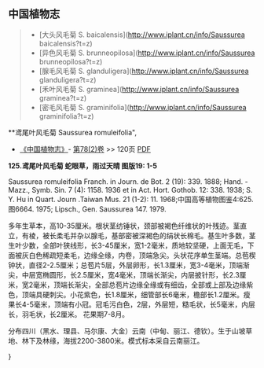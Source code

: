 

## 中国植物志

> * [大头风毛菊  S.  baicalensis](http://www.iplant.cn/info/Saussurea baicalensis?t=z)
> * [异色风毛菊  S.  brunneopilosa](http://www.iplant.cn/info/Saussurea brunneopilosa?t=z)
> * [腺毛风毛菊  S.  glanduligera](http://www.iplant.cn/info/Saussurea glanduligera?t=z)
> * [禾叶风毛菊  S.  graminea](http://www.iplant.cn/info/Saussurea graminea?t=z)
> * [密毛风毛菊  S.  graminifolia](http://www.iplant.cn/info/Saussurea graminifolia?t=z)

**鸢尾叶风毛菊 Saussurea romuleifolia",

* [《中国植物志》](http://www.iplant.cn/frps)- [第78(2)卷](http://www.iplant.cn/frps/vol/78(2)) >> 120页 [PDF](http://www.iplant.cn/frps/pdf/78(2)/120.PDF)

**125.鸢尾叶风毛菊 蛇眼草，雨过天晴 图版19: 1-5**

Saussurea romuleifolia Franch. in Journ. de Bot. 2 (19): 339. 1888; Hand. -Mazz., Symb. Sin. 7 (4): 1158. 1936 et in Act. Hort. Gothob. 12: 338. 1938; S. Y. Hu in Quart. Journ .Taiwan Mus. 21 (1-2): 11. 1968;中国高等植物图鉴4:625.图6664. 1975; Lipsch., Gen. Saussurea 147. 1979.

多年生草本，高10-35厘米。根状茎纺锤状，颈部被褐色纤维状的叶残迹。茎直立，有棱，被长柔毛并杂以腺毛，基部密被深褐色的绢状长棉毛。基生叶多数，茎生叶少数，全部叶狭线形，长3-45厘米，宽1-2毫米，质地较坚硬，上面无毛，下面被灰白色稀疏短柔毛，边缘全缘，内卷，顶端急尖。头状花序单生茎端。总苞楔钟状，直径2-2.5厘米；总苞片5层，外层卵形，长1.3厘米，宽3-4毫米，顶端渐尖，中层宽椭圆形，长2.5厘米，宽4毫米，顶端长渐尖，内层披针形，长2.3厘米，宽2毫米，顶端长渐尖，全部总苞片边缘全缘或有细齿，全部或上部及边缘紫色，顶端具硬刺尖。小花紫色，长1.8厘米，细管部长6毫米，檐部长1.2厘米。瘦果长4-5毫米，顶端有小冠。冠毛污白色，2层，外层短，糙毛状，长5毫米，内层长，羽毛状，长2厘米。 花果期7-8月。

分布四川（黑水、理县、马尔康、大金）云南（中甸、丽江、德钦）。生于山坡草地、林下及林缘，海拔2200-3800米。模式标本采自云南丽江。

}
